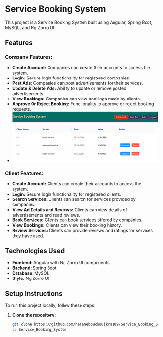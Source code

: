 # Service Booking System

This project is a Service Booking System built using Angular, Spring Boot, MySQL, and Ng Zorro UI.

## Features

### Company Features:
- **Create Account:** Companies can create their accounts to access the system.
- **Login:** Secure login functionality for registered companies.
- **Post Ads:** Companies can post advertisements for their services.
- **Update & Delete Ads:** Ability to update or remove posted advertisements.
- **View Bookings:** Companies can view bookings made by clients.
- **Approve Or Reject Booking:** Functionality to approve or reject booking requests.
-  ![Tableau de bord de l'entreprise](screenshots/company_dashboard.PNG)


### Client Features:
- **Create Account:** Clients can create their accounts to access the system.
- **Login:** Secure login functionality for registered clients.
- **Search Services:** Clients can search for services provided by companies.
- **View Ad Details and Reviews:** Clients can view details of advertisements and read reviews.
- **Book Services:** Clients can book services offered by companies.
- **View Bookings:** Clients can view their booking history.
- **Review Services:** Clients can provide reviews and ratings for services they have used.

## Technologies Used

- **Frontend:** Angular with Ng Zorro UI components
- **Backend:** Spring Boot
- **Database:** MySQL
- **Style:** Ng Zorro UI

## Setup Instructions

To run this project locally, follow these steps:

1. **Clone the repository:**
   ```bash
   git clone https://github.com/hananebouchouikra189/Service_Booking_System.git
   cd Service_Booking_System

